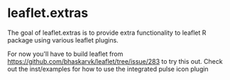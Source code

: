 # leaflet.extras

The goal of leaflet.extras is to provide extra functionality to leaflet R package using various leaflet plugins.

For now you'll have to build leaflet from 
https://github.com/bhaskarvk/leaflet/tree/issue/283 to try this out. Check out the inst/examples for how to use the integrated pulse icon plugin


